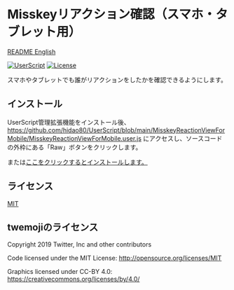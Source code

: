 # Misskeyリアクション確認（スマホ・タブレット用）

[README English](./README.md)

[![UserScript](https://img.shields.io/badge/Framework-UserScript-blue.svg)](https://en.wikipedia.org/wiki/Userscript)
[![License](https://img.shields.io/github/license/hidao80/UserScript)](/LICENSE)

スマホやタブレットでも誰がリアクションをしたかを確認できるようにします。

## インストール

UserScript管理拡張機能をインストール後、https://github.com/hidao80/UserScript/blob/main/MisskeyReactionViewForMobile/MisskeyReactionViewForMobile.user.js にアクセスし、ソースコードの外枠にある「Raw」ボタンをクリックします。

または[ここをクリックするとインストールします。](https://github.com/hidao80/UserScript/raw/main/MisskeyReactionViewForMobile/MisskeyReactionViewForMobile.user.js)

## ライセンス

[MIT](/LICENSE)

## twemojiのライセンス

Copyright 2019 Twitter, Inc and other contributors

Code licensed under the MIT License: <http://opensource.org/licenses/MIT>

Graphics licensed under CC-BY 4.0: <https://creativecommons.org/licenses/by/4.0/>
